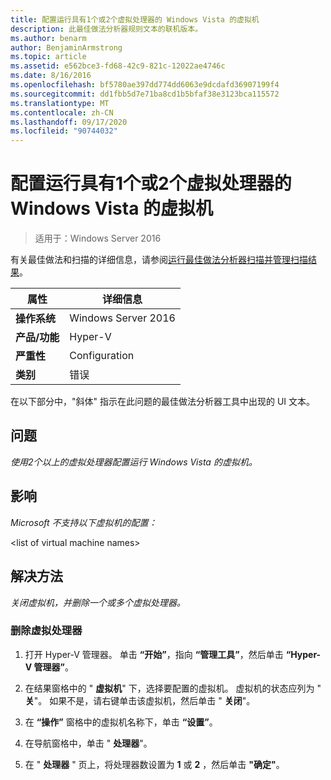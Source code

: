 ```yaml
---
title: 配置运行具有1个或2个虚拟处理器的 Windows Vista 的虚拟机
description: 此最佳做法分析器规则文本的联机版本。
ms.author: benarm
author: BenjaminArmstrong
ms.topic: article
ms.assetid: e562bce3-fd68-42c9-821c-12022ae4746c
ms.date: 8/16/2016
ms.openlocfilehash: bf5780ae397dd774dd6063e9dcdafd36907199f4
ms.sourcegitcommit: dd1fbb5d7e71ba8cd1b5bfaf38e3123bca115572
ms.translationtype: MT
ms.contentlocale: zh-CN
ms.lasthandoff: 09/17/2020
ms.locfileid: "90744032"
---
```

# <a name="configure-virtual-machines-running-windows-vista-with-1-or-2-virtual-processors"></a>配置运行具有1个或2个虚拟处理器的 Windows Vista 的虚拟机

>适用于：Windows Server 2016

有关最佳做法和扫描的详细信息，请参阅[运行最佳做法分析器扫描并管理扫描结果](https://go.microsoft.com/fwlink/p/?LinkID=223177)。

|属性|详细信息|
|-|-|
|**操作系统**|Windows Server 2016|
|**产品/功能**|Hyper-V|
|**严重性**|Configuration|
|**类别**|错误|

在以下部分中，"斜体" 指示在此问题的最佳做法分析器工具中出现的 UI 文本。

## <a name="issue"></a>问题

*使用2个以上的虚拟处理器配置运行 Windows Vista 的虚拟机。*

## <a name="impact"></a>影响

*Microsoft 不支持以下虚拟机的配置：*

\<list of virtual machine names>

## <a name="resolution"></a>解决方法

*关闭虚拟机，并删除一个或多个虚拟处理器。*

### <a name="to-remove-virtual-processors"></a>删除虚拟处理器

1.  打开 Hyper-V 管理器。 单击 **“开始”**，指向 **“管理工具”**，然后单击 **“Hyper-V 管理器”**。

2.  在结果窗格中的 " **虚拟机**" 下，选择要配置的虚拟机。 虚拟机的状态应列为 " **关**"。 如果不是，请右键单击该虚拟机，然后单击 " **关闭**"。

3.  在 **“操作”** 窗格中的虚拟机名称下，单击 **“设置”**。

4.  在导航窗格中，单击 " **处理器**"。

5.  在 " **处理器** " 页上，将处理器数设置为 **1** 或 **2** ，然后单击 **"确定"**。



